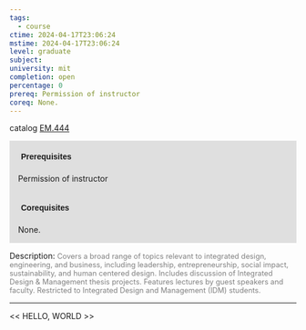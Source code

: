 ```yaml
---
tags:
  - course
ctime: 2024-04-17T23:06:24
mstime: 2024-04-17T23:06:24
level: graduate
subject: 
university: mit
completion: open
percentage: 0
prereq: Permission of instructor
coreq: None.
---
```


catalog [EM.444](http://student.mit.edu/catalog/mEMa.html#EM.444)

<span style="display: block; padding: 15px; background-color: rgb(100, 100, 100, 0.2);"><font id="m_prereq3911_0" style="display: block; font-family: Arial, sans-serif; font-weight: bold; padding: 5px">Prerequisites</font><br><span id="prereq3911_0">Permission of instructor</span></span>
<span style="display: block; padding: 15px; background-color: rgb(100, 100, 100, 0.2);"><font id="m_coreq3911_0" style="display: block; font-family: Arial, sans-serif; font-weight: bold; padding: 5px">Corequisites</font><br><span id="coreq3911_0">None.</span></span>

<font style="">Description:</font>
<font style="color: grey; font-size: 0.8rem;">Covers a broad range of topics relevant to integrated design, engineering, and business, including leadership, entrepreneurship, social impact, sustainability, and human centered design. Includes discussion of Integrated Design &amp; Management thesis projects. Features lectures by guest speakers and faculty. Restricted to Integrated Design and Management (IDM) students.</font>



---

<< HELLO, WORLD >>
